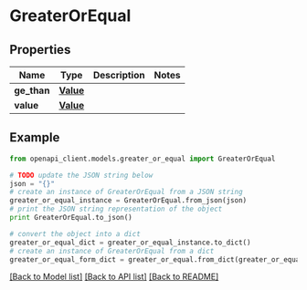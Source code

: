# GreaterOrEqual


## Properties
Name | Type | Description | Notes
------------ | ------------- | ------------- | -------------
**ge_than** | [**Value**](Value.md) |  | 
**value** | [**Value**](Value.md) |  | 

## Example

```python
from openapi_client.models.greater_or_equal import GreaterOrEqual

# TODO update the JSON string below
json = "{}"
# create an instance of GreaterOrEqual from a JSON string
greater_or_equal_instance = GreaterOrEqual.from_json(json)
# print the JSON string representation of the object
print GreaterOrEqual.to_json()

# convert the object into a dict
greater_or_equal_dict = greater_or_equal_instance.to_dict()
# create an instance of GreaterOrEqual from a dict
greater_or_equal_form_dict = greater_or_equal.from_dict(greater_or_equal_dict)
```
[[Back to Model list]](../README.md#documentation-for-models) [[Back to API list]](../README.md#documentation-for-api-endpoints) [[Back to README]](../README.md)


